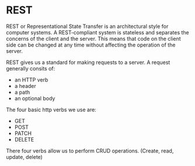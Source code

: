 # REST

REST or Representational State Transfer is an architectural style for computer
systems. A REST-compliant system is stateless and separates the concerns of the
client and the server. This means that code on the client side can be changed at
any time without affecting the operation of the server.

REST gives us a standard for making requests to a server. A request generally
consits of:
- an HTTP verb
- a header
- a path
- an optional body

The four basic http verbs we use are:
- GET
- POST
- PATCH
- DELETE

There four verbs allow us to perform CRUD operations. (Create, read, update, delete)
